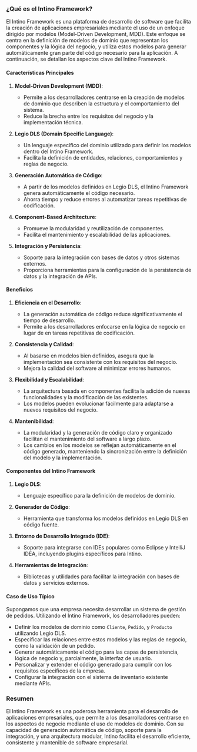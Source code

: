 ### ¿Qué es el Intino Framework?

El Intino Framework es una plataforma de desarrollo de software que facilita la creación de aplicaciones empresariales mediante el uso de un enfoque dirigido por modelos (Model-Driven Development, MDD). Este enfoque se centra en la definición de modelos de dominio que representan los componentes y la lógica del negocio, y utiliza estos modelos para generar automáticamente gran parte del código necesario para la aplicación. A continuación, se detallan los aspectos clave del Intino Framework.

#### Características Principales

1. **Model-Driven Development (MDD)**:
   - Permite a los desarrolladores centrarse en la creación de modelos de dominio que describen la estructura y el comportamiento del sistema.
   - Reduce la brecha entre los requisitos del negocio y la implementación técnica.

2. **Legio DLS (Domain Specific Language)**:
   - Un lenguaje específico del dominio utilizado para definir los modelos dentro del Intino Framework.
   - Facilita la definición de entidades, relaciones, comportamientos y reglas de negocio.

3. **Generación Automática de Código**:
   - A partir de los modelos definidos en Legio DLS, el Intino Framework genera automáticamente el código necesario.
   - Ahorra tiempo y reduce errores al automatizar tareas repetitivas de codificación.

4. **Component-Based Architecture**:
   - Promueve la modularidad y reutilización de componentes.
   - Facilita el mantenimiento y escalabilidad de las aplicaciones.

5. **Integración y Persistencia**:
   - Soporte para la integración con bases de datos y otros sistemas externos.
   - Proporciona herramientas para la configuración de la persistencia de datos y la integración de APIs.

#### Beneficios

1. **Eficiencia en el Desarrollo**:
   - La generación automática de código reduce significativamente el tiempo de desarrollo.
   - Permite a los desarrolladores enfocarse en la lógica de negocio en lugar de en tareas repetitivas de codificación.

2. **Consistencia y Calidad**:
   - Al basarse en modelos bien definidos, asegura que la implementación sea consistente con los requisitos del negocio.
   - Mejora la calidad del software al minimizar errores humanos.

3. **Flexibilidad y Escalabilidad**:
   - La arquitectura basada en componentes facilita la adición de nuevas funcionalidades y la modificación de las existentes.
   - Los modelos pueden evolucionar fácilmente para adaptarse a nuevos requisitos del negocio.

4. **Mantenibilidad**:
   - La modularidad y la generación de código claro y organizado facilitan el mantenimiento del software a largo plazo.
   - Los cambios en los modelos se reflejan automáticamente en el código generado, manteniendo la sincronización entre la definición del modelo y la implementación.

#### Componentes del Intino Framework

1. **Legio DLS**:
   - Lenguaje específico para la definición de modelos de dominio.

2. **Generador de Código**:
   - Herramienta que transforma los modelos definidos en Legio DLS en código fuente.

3. **Entorno de Desarrollo Integrado (IDE)**:
   - Soporte para integrarse con IDEs populares como Eclipse y IntelliJ IDEA, incluyendo plugins específicos para Intino.

4. **Herramientas de Integración**:
   - Bibliotecas y utilidades para facilitar la integración con bases de datos y servicios externos.

#### Caso de Uso Típico

Supongamos que una empresa necesita desarrollar un sistema de gestión de pedidos. Utilizando el Intino Framework, los desarrolladores pueden:
- Definir los modelos de dominio como `Cliente`, `Pedido`, y `Producto` utilizando Legio DLS.
- Especificar las relaciones entre estos modelos y las reglas de negocio, como la validación de un pedido.
- Generar automáticamente el código para las capas de persistencia, lógica de negocio y, parcialmente, la interfaz de usuario.
- Personalizar y extender el código generado para cumplir con los requisitos específicos de la empresa.
- Configurar la integración con el sistema de inventario existente mediante APIs.

### Resumen

El Intino Framework es una poderosa herramienta para el desarrollo de aplicaciones empresariales, que permite a los desarrolladores centrarse en los aspectos de negocio mediante el uso de modelos de dominio. Con su capacidad de generación automática de código, soporte para la integración, y una arquitectura modular, Intino facilita el desarrollo eficiente, consistente y mantenible de software empresarial.